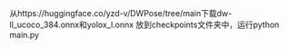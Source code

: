 从https://huggingface.co/yzd-v/DWPose/tree/main下载dw-ll_ucoco_384.onnx和yolox_l.onnx
放到checkpoints文件夹中，运行python main.py
